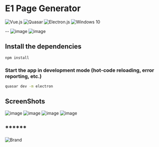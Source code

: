 # E1 Page Generator
![Vue.js](https://img.shields.io/badge/vuejs-%2335495e.svg?style=for-the-badge&logo=vuedotjs&logoColor=%234FC08D) ![Quasar](https://img.shields.io/badge/Quasar-16B7FB?style=for-the-badge&logo=quasar&logoColor=black) ![Electron.js](https://img.shields.io/badge/Electron-191970?style=for-the-badge&logo=Electron&logoColor=white)
![Windows 10](https://img.shields.io/badge/Windows-0078D6?style=for-the-badge&logo=windows&logoColor=white)

--
![image](https://user-images.githubusercontent.com/37814393/130219830-84c168d7-652d-4de4-b82f-443319e488f8.png)
![image](https://user-images.githubusercontent.com/37814393/130220934-b97c1c3a-8216-4820-879f-f015b29812f3.png)

## Install the dependencies
```bash
npm install
```

### Start the app in development mode (hot-code reloading, error reporting, etc.)
```bash
quasar dev -m electron
```
## ScreenShots
![image](https://user-images.githubusercontent.com/37814393/130219551-2d84250a-f305-4966-9e40-19441dbc8a4f.png) 
![image](https://user-images.githubusercontent.com/37814393/130220649-8e721ae2-84f0-406c-b5de-9f0161fa1c60.png) 
![image](https://user-images.githubusercontent.com/37814393/130220687-f1c6bd20-f113-4ad2-8646-89020e7ab505.png) 
![image](https://user-images.githubusercontent.com/37814393/130220715-90d9afde-aa51-41f7-8162-45dac1e7a2ff.png) 
## ******
![Brand](https://user-images.githubusercontent.com/37814393/130221045-96663ead-62e5-4d72-a8db-4387ed55b5cf.png)

